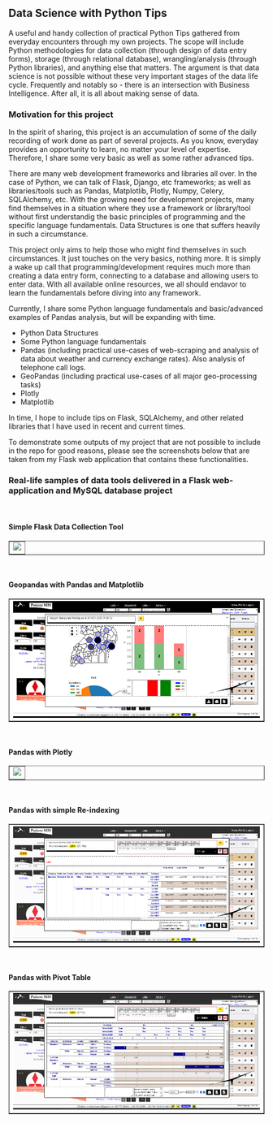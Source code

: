 ## Data Science with Python Tips
A useful and handy collection of practical Python Tips gathered from everyday encounters through my own projects. The scope will include Python methodologies for data collection (through design of data entry forms), storage (through relational database), wrangling/analysis (through Python libraries), and anything else that matters. The argument is that data science is not possible without these very important stages of the data life cycle. Frequently and notably so - there is an intersection with Business Intelligence. After all, it is all about making sense of data.

### Motivation for this project
In the spirit of sharing, this project is an accumulation of some of the daily recording of work done as part of several projects. As you know, everyday provides an opportunity to learn, no matter your level of expertise. Therefore, I share some very basic as well as some rather advanced tips.

There are many web development frameworks and libraries all over. In the case of Python, we can talk of Flask, Django, etc frameworks; as well as libraries/tools such as Pandas, Matplotlib, Plotly, Numpy, Celery, SQLAlchemy, etc. With the growing need for development projects, many find themselves in a situation where they use a framework or library/tool without first understandig the basic principles of programming and the specific language fundamentals. Data Structures is one that suffers heavily in such a circumstance.

This project only aims to help those who might find themselves in such circumstances. It just touches on the very basics, nothing more. It is simply a wake up call that programming/development requires much more than creating a data entry form, connecting to a database and allowing users to enter data. With all available online resources, we all should endavor to learn the fundamentals before diving into any framework.

Currently, I share some Python language fundamentals and basic/advanced examples of Pandas analysis, but will be expanding with time. 

- Python Data Structures
- Some Python language fundamentals
- Pandas (including practical use-cases of web-scraping and analysis of data about weather and currency exchange rates). Also analysis of telephone call logs.
- GeoPandas (including practical use-cases of all major geo-processing tasks)
- Plotly
- Matplotlib

In time, I hope to include tips on Flask, SQLAlchemy, and other related libraries that I have used in recent and current times.

To demonstrate some outputs of my project that are not possible to include in the repo for good reasons, please see the screenshots below that are taken from my Flask web application that contains these functionalities.

### Real-life samples of data tools delivered in a Flask web-application and MySQL database project

<br/>

#### Simple Flask Data Collection Tool
<table border="1"><tr><td>
  <img src="./images/tb1-plainPNG" />
</td></tr></table>

<br/>

#### Geopandas with Pandas and Matplotlib
<table border="1"><tr><td>
  <img src="./images/tb2-charts.PNG" />
</td></tr></table>

<br/>

#### Pandas with Plotly 
<table border="1"><tr><td>
  <img src=".//images/tb5-visual" />
</td></tr></table>

<br/>

#### Pandas with simple Re-indexing
<table border="1"><tr><td>
  <img src="./images/tb6-list.PNG" />
</td></tr></table>

<br/>

#### Pandas with Pivot Table
<table border="1"><tr><td>
  <img src="./images/tb3-matrix.PNG" />
</td></tr></table>



